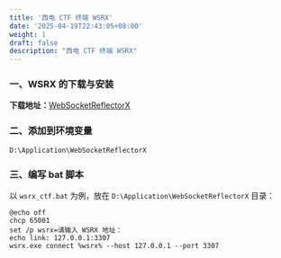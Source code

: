 ```yaml
---
title: '西电 CTF 终端 WSRX'
date: '2025-04-19T22:43:05+08:00'
weight: 1
draft: false
description: "西电 CTF 终端 WSRX"
---
```


### 一、WSRX 的下载与安装

**下载地址：**[WebSocketReflectorX](https://github.com/XDSEC/WebSocketReflectorX)

### 二、添加到环境变量

```text
D:\Application\WebSocketReflectorX
```

### 三、编写 bat 脚本

以 `wsrx_ctf.bat` 为例，放在 `D:\Application\WebSocketReflectorX` 目录：

```shell
@echo off
chcp 65001
set /p wsrx=请输入 WSRX 地址：
echo link: 127.0.0.1:3307
wsrx.exe connect %wsrx% --host 127.0.0.1 --port 3307
```